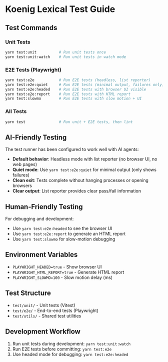 # Koenig Lexical Test Guide

## Test Commands

### Unit Tests
```bash
yarn test:unit          # Run unit tests once
yarn test:unit:watch    # Run unit tests in watch mode
```

### E2E Tests (Playwright)
```bash
yarn test:e2e           # Run E2E tests (headless, list reporter)
yarn test:e2e:quiet     # Run E2E tests (minimal output, failures only)
yarn test:e2e:headed    # Run E2E tests with browser UI visible
yarn test:e2e:report    # Run E2E tests with HTML report
yarn test:slowmo        # Run E2E tests with slow motion + UI
```

### All Tests
```bash
yarn test               # Run unit + E2E tests, then lint
```

## AI-Friendly Testing

The test runner has been configured to work well with AI agents:

- **Default behavior**: Headless mode with list reporter (no browser UI, no web pages)
- **Quiet mode**: Use `yarn test:e2e:quiet` for minimal output (only shows failures)
- **Clean exit**: Tests complete without hanging processes or opening browsers
- **Clear output**: List reporter provides clear pass/fail information

## Human-Friendly Testing

For debugging and development:

- Use `yarn test:e2e:headed` to see the browser UI
- Use `yarn test:e2e:report` to generate an HTML report
- Use `yarn test:slowmo` for slow-motion debugging

## Environment Variables

- `PLAYWRIGHT_HEADED=true` - Show browser UI
- `PLAYWRIGHT_HTML_REPORT=true` - Generate HTML report
- `PLAYWRIGHT_SLOWMO=100` - Slow motion delay (ms)

## Test Structure

- `test/unit/` - Unit tests (Vitest)
- `test/e2e/` - End-to-end tests (Playwright)
- `test/utils/` - Shared test utilities

## Development Workflow

1. Run unit tests during development: `yarn test:unit:watch`
2. Run E2E tests before committing: `yarn test:e2e`
3. Use headed mode for debugging: `yarn test:e2e:headed`